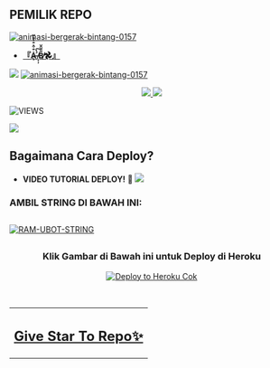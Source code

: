 ## PEMILIK REPO
<a href="https://www.gambaranimasi.org/cat-bintang-280.htm"><img src="https://www.gambaranimasi.org/data/media/280/animasi-bergerak-bintang-0157.gif" border="0" alt="animasi-bergerak-bintang-0157" /></a>
    <p align="center">
* **[『A̶̢͛̐͒͛̐̒̐̌ ̸̝͎̦́̔͠Β̸͌͂̑̆𖣘』](https://t.me/yangmutebabi)** 

[<img src="https://telegra.ph/file/1cdbbd432ccb206eb4c9b.jpg">](https://t.me/yangmutebabi)
<a href="https://www.gambaranimasi.org/cat-bintang-280.htm"><img src="https://www.gambaranimasi.org/data/media/280/animasi-bergerak-bintang-0157.gif" border="0" alt="animasi-bergerak-bintang-0157" /></a>
<p align="center">
 <a href="https://github.com/candragus/CokUBot/fork">
    <img src="https://img.shields.io/github/forks/candragus/CokUBot?label=Fork&style=social">
    
  </a>
  <a href="https://github.com/candragus/CokUBot">
    <img src="https://img.shields.io/github/stars/ramadhani892/RAM-UBOT?style=social">
  </a>
</p>  

![VIEWS](https://komarev.com/ghpvc/?username=ramadhani892)

<a href="https://t.me/ramubotspam"><img src="https://img.shields.io/badge/KODE%20PENILAIAN-A+-blue.svg?style=for-the-badge&logo=Factor."></a>

<table style="background-color:rgba(255, 255, 255, 0.03);"><tbody><tr><td><h2><a href="https://github.com/candragus/CokUBot/stargazers">Give Star To Repo✨</a></tbody></tr></td></h2>


    
## Bagaimana Cara Deploy?


* **VIDEO TUTORIAL DEPLOY!** 🔧
[<img src="https://media.giphy.com/media/XD4BoRtenzE1eTIHzZ/giphy.gif">](https://t.me/yangmutebabi)

### AMBIL STRING DI BAWAH INI:

##
[![RAM-UBOT-STRING](https://replit.com/badge/github/@ramadhani892/RAM-UBOT)](https://replit.com/@zulfhanmt/stringen#main.py)
##
<h3 align="center">Klik Gambar di Bawah ini untuk Deploy di Heroku</h3>
<p align="center"><a href="https://heroku.com/deploy?template=https://github.com/candragus/CokUBot"><img src="https://telegra.ph/file/1cdbbd432ccb206eb4c9b.jpg" alt="Deploy to Heroku Cok" target="_blank"/></a></p>

<br>
</p>
